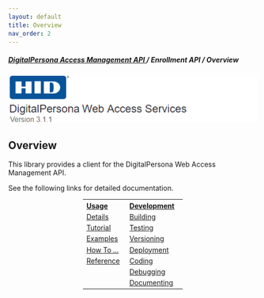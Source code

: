 ```yaml
---
layout: default
title: Overview
nav_order: 2
---
```

##### [DigitalPersona Access Management API ](https://lenhodgeman.github.io/digitalpersona-access-management-api/)/ Enrollment API / Overview  
![](docs/assets/HID-DPAM-svcs.png)  

## Overview

This library provides a client for the DigitalPersona Web Access Management API.

See the following links for detailed documentation.

<table style="width:40%;margin-left:auto;margin-right:auto;">
  <tr>
    <th style="width:20%" ALIGN="left"><A HREF="docs/usage/">Usage</A></th>
    <th style="width:35%" ALIGN="left"><A HREF="docs/development/">Development</A></th>
  </tr>
  <tr>
  <td valign="top" ><A HREF="docs/usage/details.html">Details</A></td>
  <td><A HREF="docs/development/building.html">Building</A></td>
  </tr>
  <tr>
    <td valign="top"><A HREF="docs/usage/tutorial.html">Tutorial</A></td>
    <td valign="top"><A HREF="docs/development/testing.html">Testing</A></td>
  </tr>
  <tr>
    <td valign="top"><A HREF="docs/usage/examples.html">Examples</A></td>
    <td valign="top"><A HREF="docs/development/versioning.html">Versioning</A></td>
  </tr>
  <tr>
    <td valign="top"><A HREF="docs/usage/how-to.html">How To ...</A></td>
    <td valign="top"><A HREF="docs/deploy/deployment.html">Deployment</A></td>
  </tr>
  <tr>
    <td valign="top"><A HREF="docs/usage/reference.html">Reference</A></td>
    <td valign="top"><A HREF="docs/deploy/coding.html">Coding</A></td>
  </tr>  
  <tr>
    <td valign="top">&nbsp;</td>
    <td valign="top"><A HREF="docs/deploy/debugging.html">Debugging</A></td>
  </tr>
  <tr>
    <td valign="top">&nbsp;</td>
    <td valign="top"><A HREF="docs/deploy/documenting.html">Documenting</A></td>
  </tr>        
</table>
